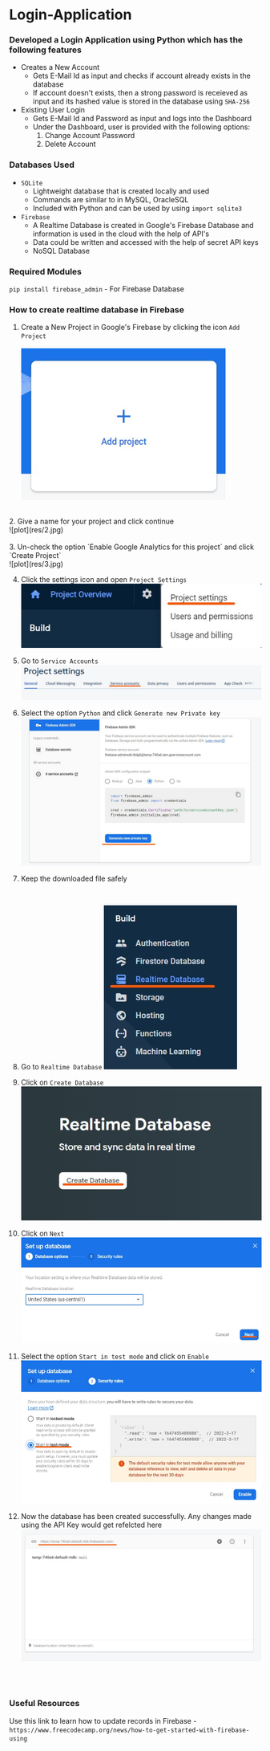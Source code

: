 # Login-Application

### Developed a Login Application using Python which has the following features

* Creates a New Account
	- Gets E-Mail Id as input and checks if account already exists in the database
	- If account doesn't exists, then a strong password is receieved as input and its hashed value is stored in the database using `SHA-256`
* Existing User Login
	- Gets E-Mail Id and Password as input and logs into the Dashboard
	- Under the Dashboard, user is provided with the following options:
		1. Change Account Password
		2. Delete Account



### Databases Used

* `SQLite`
	- Lightweight database that is created locally and used
	- Commands are similar to in MySQL, OracleSQL
	- Included with Python and can be used by using `import sqlite3`
* `Firebase`
	- A Realtime Database is created in Google's Firebase Database and information is used in the cloud with the help of API's
	- Data could be written and accessed with the help of secret API keys
	- NoSQL Database


### Required Modules

`pip install firebase_admin` - For Firebase Database



### How to create realtime database in Firebase

1. Create a New Project in Google's Firebase by clicking the icon `Add Project`
<br></br>
![alt text](res/1.jpg)

<br/>
2. Give a name for your project and click continue
<br/>
![plot](res/2.jpg)<br>

<br/>
3. Un-check the option `Enable Google Analytics for this project` and click `Create Project`
<br/>
![plot](res/3.jpg)<br>

4. Click the settings icon and open `Project Settings`
![plot](res/4.jpg)<br>

5. Go to `Service Accounts`
![plot](res/5.jpg)<br>

6. Select the option `Python` and click `Generate new Private key`
![plot](res/6.jpg)<br>

7. Keep the downloaded file safely
<br/>

8. Go to `Realtime Database`
![plot](res/7.jpg)<br>

9. Click on `Create Database`
![plot](res/8.jpg)<br>

10. Click on `Next`
![plot](res/9.jpg)<br>

11. Select the option `Start in test mode` and click on `Enable`
![plot](res/10.jpg)<br>

12. Now the database has been created successfully. Any changes made using the API Key would get refelcted here
![plot](res/11.jpg)<br>

<br>
<br>

### Useful Resources

Use this link to learn how to update records in Firebase - `https://www.freecodecamp.org/news/how-to-get-started-with-firebase-using`